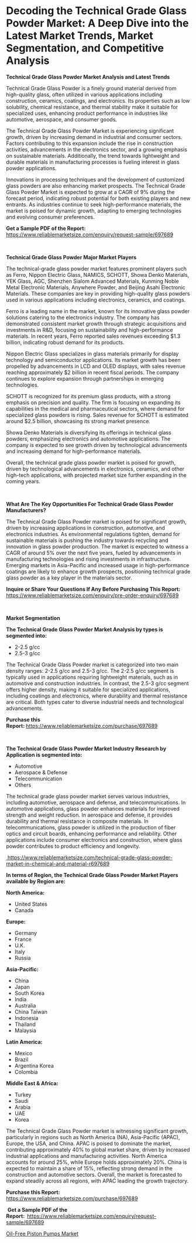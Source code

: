 <p><h1>Decoding the Technical Grade Glass Powder Market: A Deep Dive into the Latest Market Trends, Market Segmentation, and Competitive Analysis</h1></p><p><strong>Technical Grade Glass Powder Market Analysis and Latest Trends</strong></p>
<p><p>Technical Grade Glass Powder is a finely ground material derived from high-quality glass, often utilized in various applications including construction, ceramics, coatings, and electronics. Its properties such as low solubility, chemical resistance, and thermal stability make it suitable for specialized uses, enhancing product performance in industries like automotive, aerospace, and consumer goods.</p><p>The Technical Grade Glass Powder Market is experiencing significant growth, driven by increasing demand in industrial and consumer sectors. Factors contributing to this expansion include the rise in construction activities, advancements in the electronics sector, and a growing emphasis on sustainable materials. Additionally, the trend towards lightweight and durable materials in manufacturing processes is fueling interest in glass powder applications.</p><p>Innovations in processing techniques and the development of customized glass powders are also enhancing market prospects. The Technical Grade Glass Powder Market is expected to grow at a CAGR of 9% during the forecast period, indicating robust potential for both existing players and new entrants. As industries continue to seek high-performance materials, the market is poised for dynamic growth, adapting to emerging technologies and evolving consumer preferences.</p></p>
<p><strong>Get a Sample PDF of the Report:&nbsp;</strong> <a href="https://www.reliablemarketsize.com/enquiry/request-sample/697689?utm_campaign=3104&utm_medium=2&utm_source=Github&utm_content=ia&utm_term=23032025&utm_id=technical-grade-glass-powder">https://www.reliablemarketsize.com/enquiry/request-sample/697689</a></p>
<p>&nbsp;</p>
<p><strong>Technical Grade Glass Powder Major Market Players</strong></p>
<p><p>The technical-grade glass powder market features prominent players such as Ferro, Nippon Electric Glass, NAMICS, SCHOTT, Showa Denko Materials, YEK Glass, AGC, Shenzhen Sialom Advanced Materials, Kunming Noble Metal Electronic Materials, Anywhere Powder, and Beijing Asahi Electronic Materials. These companies are key in providing high-quality glass powders used in various applications including electronics, ceramics, and coatings.</p><p>Ferro is a leading name in the market, known for its innovative glass powder solutions catering to the electronics industry. The company has demonstrated consistent market growth through strategic acquisitions and investments in R&D, focusing on sustainability and high-performance materials. In recent years, Ferro reported sales revenues exceeding $1.3 billion, indicating robust demand for its products.</p><p>Nippon Electric Glass specializes in glass materials primarily for display technology and semiconductor applications. Its market growth has been propelled by advancements in LCD and OLED displays, with sales revenue reaching approximately $2 billion in recent fiscal periods. The company continues to explore expansion through partnerships in emerging technologies.</p><p>SCHOTT is recognized for its premium glass products, with a strong emphasis on precision and quality. The firm is focusing on expanding its capabilities in the medical and pharmaceutical sectors, where demand for specialized glass powders is rising. Sales revenue for SCHOTT is estimated around $2.5 billion, showcasing its strong market presence.</p><p>Showa Denko Materials is diversifying its offerings in technical glass powders, emphasizing electronics and automotive applications. The company is expected to see growth driven by technological advancements and increasing demand for high-performance materials. </p><p>Overall, the technical grade glass powder market is poised for growth, driven by technological advancements in electronics, ceramics, and other high-tech applications, with projected market size further expanding in the coming years.</p></p>
<p>&nbsp;</p>
<p><strong>What Are The Key Opportunities For Technical Grade Glass Powder Manufacturers?</strong></p>
<p><p>The Technical Grade Glass Powder market is poised for significant growth, driven by increasing applications in construction, automotive, and electronics industries. As environmental regulations tighten, demand for sustainable materials is pushing the industry towards recycling and innovation in glass powder production. The market is expected to witness a CAGR of around 5% over the next five years, fueled by advancements in manufacturing technologies and rising investments in infrastructure. Emerging markets in Asia-Pacific and increased usage in high-performance coatings are likely to enhance growth prospects, positioning technical grade glass powder as a key player in the materials sector.</p></p>
<p><strong>Inquire or Share Your Questions If Any Before Purchasing This Report:</strong> <a href="https://www.reliablemarketsize.com/enquiry/pre-order-enquiry/697689?utm_campaign=3104&utm_medium=2&utm_source=Github&utm_content=ia&utm_term=23032025&utm_id=technical-grade-glass-powder">https://www.reliablemarketsize.com/enquiry/pre-order-enquiry/697689</a></p>
<p>&nbsp;</p>
<p><strong>Market Segmentation</strong></p>
<p><strong>The Technical Grade Glass Powder Market Analysis by types is segmented into:</strong></p>
<p><ul><li>2-2.5 g/cc</li><li>2.5-3 g/cc</li></ul></p>
<p><p>The Technical Grade Glass Powder market is categorized into two main density ranges: 2-2.5 g/cc and 2.5-3 g/cc. The 2-2.5 g/cc segment is typically used in applications requiring lightweight materials, such as in automotive and construction industries. In contrast, the 2.5-3 g/cc segment offers higher density, making it suitable for specialized applications, including coatings and electronics, where durability and thermal resistance are critical. Both types cater to diverse industrial needs and technological advancements.</p></p>
<p><strong>Purchase this Report:&nbsp;</strong><a href="https://www.reliablemarketsize.com/purchase/697689?utm_campaign=3104&utm_medium=2&utm_source=Github&utm_content=ia&utm_term=23032025&utm_id=technical-grade-glass-powder">https://www.reliablemarketsize.com/purchase/697689</a></p>
<p>&nbsp;</p>
<p><strong>The Technical Grade Glass Powder Market Industry Research by Application is segmented into:</strong></p>
<p><ul><li>Automotive</li><li>Aerospace & Defense</li><li>Telecommunication</li><li>Others</li></ul></p>
<p><p>The technical grade glass powder market serves various industries, including automotive, aerospace and defense, and telecommunications. In automotive applications, glass powder enhances materials for improved strength and weight reduction. In aerospace and defense, it provides durability and thermal resistance in composite materials. In telecommunications, glass powder is utilized in the production of fiber optics and circuit boards, enhancing performance and reliability. Other applications include consumer electronics and construction, where glass powder contributes to product efficiency and longevity.</p></p>
<p><a href="https://www.reliablemarketsize.com/technical-grade-glass-powder-market-in-chemical-and-material-r697689?utm_campaign=3104&utm_medium=2&utm_source=Github&utm_content=ia&utm_term=23032025&utm_id=technical-grade-glass-powder">&nbsp;https://www.reliablemarketsize.com/technical-grade-glass-powder-market-in-chemical-and-material-r697689</a></p>
<p><strong>In terms of Region, the Technical Grade Glass Powder Market Players available by Region are:</strong></p>
<p>
    <p> <strong> North America: </strong>
        <ul>
            <li>United States</li>
            <li>Canada</li>
        </ul>
        </p> 
    <p> <strong> Europe: </strong>
        <ul>
            <li>Germany</li>
            <li>France</li>
            <li>U.K.</li>
            <li>Italy</li>
            <li>Russia</li>
        </ul>
        </p> 
    <p> <strong> Asia-Pacific: </strong>
        <ul>
            <li>China</li>
            <li>Japan</li>
            <li>South Korea</li>
            <li>India</li>
            <li>Australia</li>
            <li>China Taiwan</li>
            <li>Indonesia</li>
            <li>Thailand</li>
            <li>Malaysia</li>
        </ul>
        </p> 
    <p> <strong> Latin America: </strong>
        <ul>
            <li>Mexico</li>
            <li>Brazil</li>
            <li>Argentina Korea</li>
            <li>Colombia</li>
        </ul>
        </p> 
    <p> <strong> Middle East & Africa: </strong>
        <ul>
            <li>Turkey</li>
            <li>Saudi</li>
            <li>Arabia</li>
            <li>UAE</li>
            <li>Korea</li>
        </ul>
    </p>
    </p>
<p><p>The Technical Grade Glass Powder market is witnessing significant growth, particularly in regions such as North America (NA), Asia-Pacific (APAC), Europe, the USA, and China. APAC is poised to dominate the market, contributing approximately 40% to global market share, driven by increased industrial applications and manufacturing activities. North America accounts for around 25%, while Europe holds approximately 20%. China is expected to maintain a share of 15%, reflecting strong demand in the construction and automotive sectors. Overall, the market is forecasted to expand steadily across all regions, with APAC leading the growth trajectory.</p></p>
<p><strong>Purchase this Report: </strong><a href="https://www.reliablemarketsize.com/purchase/697689?utm_campaign=3104&utm_medium=2&utm_source=Github&utm_content=ia&utm_term=23032025&utm_id=technical-grade-glass-powder">https://www.reliablemarketsize.com/purchase/697689</a></p>
<p>&nbsp;<strong>Get a Sample PDF of the Report:&nbsp;&nbsp;</strong><a href="https://www.reliablemarketsize.com/enquiry/request-sample/697689?utm_campaign=3104&utm_medium=2&utm_source=Github&utm_content=ia&utm_term=23032025&utm_id=technical-grade-glass-powder">https://www.reliablemarketsize.com/enquiry/request-sample/697689</a></p>
<p><strong></strong></p>
<p><p><a href="https://github.com/geyangvayora/Market-Research-Report-List-1/blob/main/oil-free-piston-pumps-market.md?utm_campaign=3104&utm_medium=2&utm_source=Github&utm_content=ia&utm_term=23032025&utm_id=technical-grade-glass-powder">Oil-Free Piston Pumps Market</a></p></p>